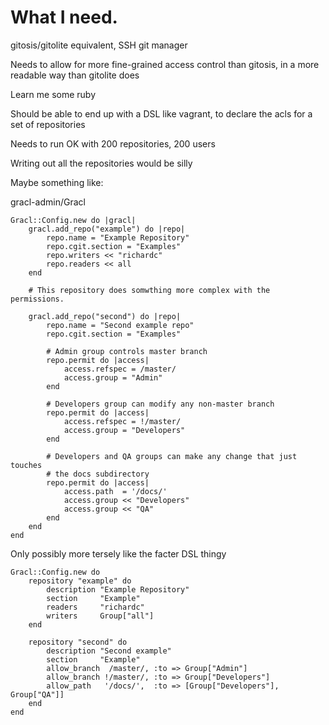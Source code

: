 What I need.
============

gitosis/gitolite equivalent, SSH git manager

Needs to allow for more fine-grained access control than gitosis, in a more
readable way than gitolite does

Learn me some ruby

Should be able to end up with a DSL like vagrant, to declare the acls for a
set of repositories

Needs to run OK with 200 repositories, 200 users

Writing out all the repositories would be silly

Maybe something like:

gracl-admin/Gracl

    Gracl::Config.new do |gracl|
        gracl.add_repo("example") do |repo|
            repo.name = "Example Repository"
            repo.cgit.section = "Examples"
            repo.writers << "richardc"
            repo.readers << all
        end
        
        # This repository does somwthing more complex with the permissions.

        gracl.add_repo("second") do |repo|
            repo.name = "Second example repo"
            repo.cgit.section = "Examples"
            
            # Admin group controls master branch
            repo.permit do |access|
                access.refspec = /master/
                access.group = "Admin"
            end
            
            # Developers group can modify any non-master branch
            repo.permit do |access|
                access.refspec = !/master/
                access.group = "Developers"
            end
            
            # Developers and QA groups can make any change that just touches
            # the docs subdirectory
            repo.permit do |access|
                access.path  = '/docs/'
                access.group << "Developers"
                access.group << "QA"
            end
        end
    end


Only possibly more tersely like the facter DSL thingy

    Gracl::Config.new do
        repository "example" do
            description "Example Repository"
            section     "Example"
            readers     "richardc"
            writers     Group["all"]
        end
        
        repository "second" do
            description "Second example"
            section     "Example"
            allow_branch  /master/, :to => Group["Admin"]
            allow_branch !/master/, :to => Group["Developers"]
            allow_path   '/docs/',  :to => [Group["Developers"], Group["QA"]]
        end
    end

